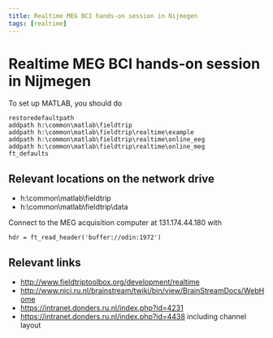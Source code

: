```yaml
---
title: Realtime MEG BCI hands-on session in Nijmegen
tags: [realtime]
---
```


# Realtime MEG BCI hands-on session in Nijmegen

To set up MATLAB, you should do

    restoredefaultpath
    addpath h:\common\matlab\fieldtrip
    addpath h:\common\matlab\fieldtrip\realtime\example
    addpath h:\common\matlab\fieldtrip\realtime\online_eeg
    addpath h:\common\matlab\fieldtrip\realtime\online_meg
    ft_defaults

## Relevant locations on the network drive

-   h:\\common\\matlab\\fieldtrip
-   h:\\common\\matlab\\fieldtrip\\data

Connect to the MEG acquisition computer at 131.174.44.180 with

    hdr = ft_read_header('buffer://odin:1972')

## Relevant links

-   <http://www.fieldtriptoolbox.org/development/realtime>
-   <http://www.nici.ru.nl/brainstream/twiki/bin/view/BrainStreamDocs/WebHome>
-   <https://intranet.donders.ru.nl/index.php?id=4231>
-   <https://intranet.donders.ru.nl/index.php?id=4438> including channel layout
